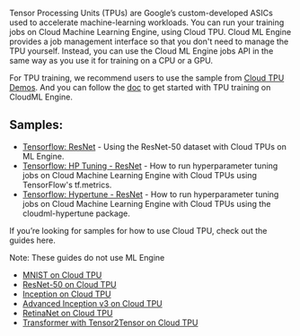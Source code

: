Tensor Processing Units (TPUs) are Google’s custom-developed ASICs used to accelerate machine-learning workloads. You can run your training jobs on Cloud Machine Learning Engine, using Cloud TPU. Cloud ML Engine provides a job management interface so that you don't need to manage the TPU yourself. Instead, you can use the Cloud ML Engine jobs API in the same way as you use it for training on a CPU or a GPU.

For TPU training, we recommend users to use the sample from [Cloud TPU Demos](https://github.com/tensorflow/tpu). And you can follow the [doc](https://cloud.google.com/ml-engine/docs/tensorflow/using-tpus) to get started with TPU training on CloudML Engine.

## Samples:
* [Tensorflow: ResNet](training/resnet) - Using the ResNet-50 dataset with Cloud TPUs on ML Engine.
* [Tensorflow: HP Tuning - ResNet](hptuning/resent-hptuning) - How to run hyperparameter tuning jobs on Cloud Machine Learning Engine with Cloud TPUs using TensorFlow's tf.metrics.
* [Tensorflow: Hypertune - ResNet](hptuning/resent-hypertune) - How to run hyperparameter tuning jobs on Cloud Machine Learning Engine with Cloud TPUs using the cloudml-hypertune package.

If you’re looking for samples for how to use Cloud TPU, check out the guides here. 

Note: These guides do not use ML Engine
* [MNIST on Cloud TPU](https://cloud.google.com/tpu/docs/tutorials/mnist)
* [ResNet-50 on Cloud TPU](https://cloud.google.com/tpu/docs/tutorials/resnet)
* [Inception on Cloud TPU](https://cloud.google.com/tpu/docs/tutorials/inception)
* [Advanced Inception v3 on Cloud TPU](https://cloud.google.com/tpu/docs/tutorials/inception-v3-advanced)
* [RetinaNet on Cloud TPU](https://cloud.google.com/tpu/docs/tutorials/retinanet)
* [Transformer with Tensor2Tensor on Cloud TPU](https://cloud.google.com/tpu/docs/tutorials/transformer)